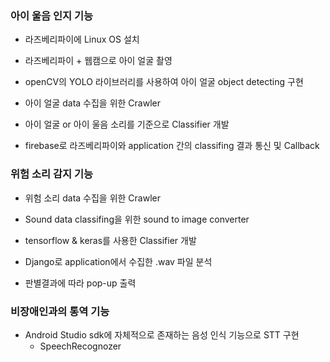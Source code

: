 ### 아이 울음 인지 기능
* 라즈베리파이에 Linux OS 설치

* 라즈베리파이 + 웹캠으로 아이 얼굴 촬영

* openCV의 YOLO 라이브러리를 사용하여 아이 얼굴 object detecting 구현

* 아이 얼굴 data 수집을 위한 Crawler

* 아이 얼굴 or 아이 울음 소리를 기준으로 Classifier 개발

* firebase로 라즈베리파이와 application 간의 classifing 결과 통신 및 Callback

### 위험 소리 감지 기능
* 위험 소리 data 수집을 위한 Crawler

* Sound data classifing을 위한 sound to image converter

* tensorflow & keras를 사용한 Classifier 개발

* Django로 application에서 수집한 .wav 파일 분석

* 판별결과에 따라 pop-up 출력

### 비장애인과의 통역 기능
* Android Studio sdk에 자체적으로 존재하는 음성 인식 기능으로 STT 구현
  + SpeechRecognozer
